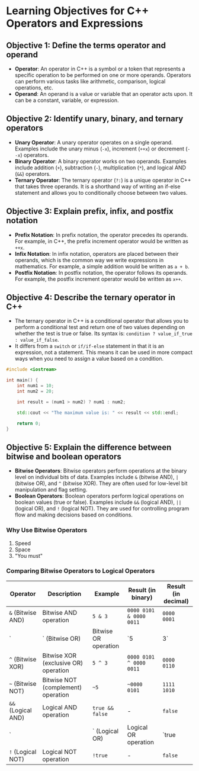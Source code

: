 # Learning Objectives for C++ Operators and Expressions

## Objective 1: Define the terms operator and operand
- **Operator**: An operator in C++ is a symbol or a token that represents a specific operation to be performed on one or more operands. Operators can perform various tasks like arithmetic, comparison, logical operations, etc.
- **Operand**: An operand is a value or variable that an operator acts upon. It can be a constant, variable, or expression.

## Objective 2: Identify unary, binary, and ternary operators
- **Unary Operator**: A unary operator operates on a single operand. Examples include the unary minus (`-x`), increment (`++x`) or decrement (`--x`) operators.
- **Binary Operator**: A binary operator works on two operands. Examples include addition (`+`), subtraction (`-`), multiplication (`*`), and logical AND (`&&`) operators.
- **Ternary Operator**: The ternary operator (`?:`) is a unique operator in C++ that takes three operands. It is a shorthand way of writing an if-else statement and allows you to conditionally choose between two values.

## Objective 3: Explain prefix, infix, and postfix notation
- **Prefix Notation**: In prefix notation, the operator precedes its operands. For example, in C++, the prefix increment operator would be written as `++x`.
- **Infix Notation**: In infix notation, operators are placed between their operands, which is the common way we write expressions in mathematics. For example, a simple addition would be written as `a + b`.
- **Postfix Notation**: In postfix notation, the operator follows its operands. For example, the postfix increment operator would be written as `x++`.

## Objective 4: Describe the ternary operator in C++
- The ternary operator in C++ is a conditional operator that allows you to perform a conditional test and return one of two values depending on whether the test is true or false. Its syntax is: `condition ? value_if_true : value_if_false`.
- It differs from a `switch` or `if/if-else` statement in that it is an expression, not a statement. This means it can be used in more compact ways when you need to assign a value based on a condition.

```cpp
#include <iostream>

int main() {
    int num1 = 10;
    int num2 = 20;

    int result = (num1 > num2) ? num1 : num2;

    std::cout << "The maximum value is: " << result << std::endl;

    return 0;
}
```

## Objective 5: Explain the difference between bitwise and boolean operators
- **Bitwise Operators**: Bitwise operators perform operations at the binary level on individual bits of data. Examples include `&` (bitwise AND), `|` (bitwise OR), and `^` (bitwise XOR). They are often used for low-level bit manipulation and flag setting.
- **Boolean Operators**: Boolean operators perform logical operations on boolean values (true or false). Examples include `&&` (logical AND), `||` (logical OR), and `!` (logical NOT). They are used for controlling program flow and making decisions based on conditions.

### Why Use Bitwise Operators
1. Speed
2. Space
3. "You must"

### Comparing Bitwise Operators to Logical Operators

| Operator              | Description                               | Example                  | Result (in binary)      | Result (in decimal)     |
|-----------------------|-------------------------------------------|--------------------------|--------------------------|--------------------------|
| `&` (Bitwise AND)     | Bitwise AND operation                    | `5 & 3`                  | `0000 0101 & 0000 0011` | `0000 0001`             |
| `|` (Bitwise OR)      | Bitwise OR operation                     | `5 | 3`                  | `0000 0101 | 0000 0011` | `0000 0111`             |
| `^` (Bitwise XOR)     | Bitwise XOR (exclusive OR) operation    | `5 ^ 3`                  | `0000 0101 ^ 0000 0011` | `0000 0110`             |
| `~` (Bitwise NOT)     | Bitwise NOT (complement) operation      | `~5`                     | `~0000 0101`             | `1111 1010`             |
| `&&` (Logical AND)    | Logical AND operation                     | `true && false`         | -                        | `false`                  |
| `||` (Logical OR)     | Logical OR operation                      | `true || false`         | -                        | `true`                   |
| `!` (Logical NOT)     | Logical NOT operation                     | `!true`                 | -                        | `false`                  |
